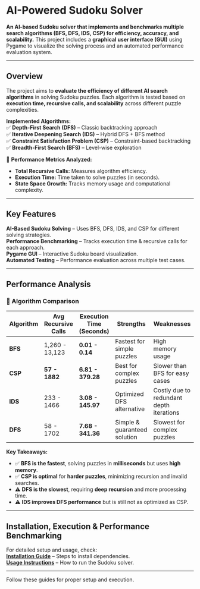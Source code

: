 #  AI-Powered Sudoku Solver  

 **An AI-based Sudoku solver that implements and benchmarks multiple search algorithms (BFS, DFS, IDS, CSP) for efficiency, accuracy, and scalability.** This project includes a **graphical user interface (GUI)** using Pygame to visualize the solving process and an automated performance evaluation system.

---

##  Overview  
The project aims to **evaluate the efficiency of different AI search algorithms** in solving Sudoku puzzles. Each algorithm is tested based on **execution time, recursive calls, and scalability** across different puzzle complexities.  

**Implemented Algorithms:**  
✅ **Depth-First Search (DFS)** – Classic backtracking approach  
✅ **Iterative Deepening Search (IDS)** – Hybrid DFS + BFS method  
✅ **Constraint Satisfaction Problem (CSP)** – Constraint-based backtracking  
✅ **Breadth-First Search (BFS)** – Level-wise exploration  

🔹 **Performance Metrics Analyzed:**  
- **Total Recursive Calls:** Measures algorithm efficiency.  
- **Execution Time:** Time taken to solve puzzles (in seconds).  
- **State Space Growth:** Tracks memory usage and computational complexity.  

---

##  Key Features  
 **AI-Based Sudoku Solving** – Uses BFS, DFS, IDS, and CSP for different solving strategies.  
 **Performance Benchmarking** – Tracks execution time & recursive calls for each approach.  
 **Pygame GUI** – Interactive Sudoku board visualization.  
 **Automated Testing** – Performance evaluation across multiple test cases.  

---

##  Performance Analysis  

### **🔹 Algorithm Comparison**
| Algorithm | Avg Recursive Calls | Execution Time (Seconds) | Strengths | Weaknesses |
|-----------|--------------------|--------------------------|------------|-------------|
| **BFS** | 1,260 - 13,123 | **0.01 - 0.14** | Fastest for simple puzzles | High memory usage |
| **CSP** | **57 - 1882** | **6.81 - 379.28** | Best for complex puzzles | Slower than BFS for easy cases |
| **IDS** | 233 - 1466 | **3.08 - 145.97** | Optimized DFS alternative | Costly due to redundant depth iterations |
| **DFS** | 58 - 1702 | **7.68 - 341.36** | Simple & guaranteed solution | Slowest for complex puzzles |

 **Key Takeaways:**  
- ✅ **BFS is the fastest**, solving puzzles in **milliseconds** but uses **high memory**.  
- ✅ **CSP is optimal** for **harder puzzles**, minimizing recursion and invalid searches.  
- ⚠️ **DFS is the slowest**, requiring **deep recursion** and more processing time.  
- ⚠️ **IDS improves DFS performance** but is still not as optimized as CSP.  

---

##  Installation, Execution & Performance Benchmarking  

For detailed setup and usage, check:  
 **[Installation Guide](INSTALLATION.md)** – Steps to install dependencies.  
 **[Usage Instructions](USAGE.md)** – How to run the Sudoku solver.  

---

Follow these guides for proper setup and execution.

